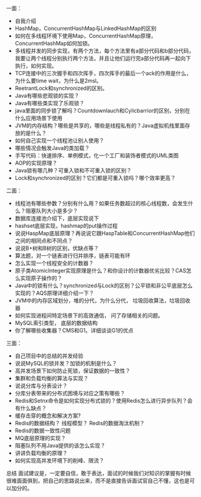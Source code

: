 一面：
- 自我介绍
- HashMap，ConcurrentHashMap与LinkedHashMap的区别
- 如何在多线程环境下使用Map，ConcurrentHashMap原理，ConcurrentHashMap如何加锁。
- 多线程并发的同步实现，有两个方法，每个方法里有a部分代码和b部分代码，我要让两个线程分别执行两个方法，并且让他们运行完a部分代码再一起向下执行，如何实现。
- TCP连接中的三次握手和四次挥手，四次挥手的最后一个ack的作用是什么，为什么要time wait，为什么是2msl。
- ReetrantLock和synchronized的区别。
- Java有哪些悲观锁的实现？
- Java有哪些类实现了乐观锁？
- java里面的同步锁了解吗？Countdownlauch和Cylicbarrior的区别，分别在什么应用场景下使用
- JVM的内存结构？哪些是共享的，哪些是线程私有的？Java虚拟机栈里面存放的是什么？
- 如何自己实现一个线程池让别人使用？
- 哪些情况会触发Java的类加载？
- 手写代码：快速排序、单例模式，化一个工厂和装饰者模式的UML类图
- AOP的实现原理？
- Java锁有哪几种？可重入锁和不可重入锁的区别？
- Lock和synchronized的区别？它们都是可重入锁吗？哪个效率更高？

二面：
- 线程池有哪些参数？分别有什么用？如果任务数超过的核心线程数，会发生什么？阻塞队列大小是多少？
- 数据库连接池介绍下，底层实现说下
- hashset底层实现，hashmap的put操作过程
- 说说HaspMap底层原理？再说说它跟HaspTable和ConcurrentHashMap他们之间的相同点和不同点？
- 说说B+树和B树的区别，优缺点等？
- 算法题，对一个链表进行归并排序，链表可能有环
- 怎么实现一个线程安全的计数器？
- 原子类AtomicInteger实现原理是什么？和你设计的计数器优劣比较？CAS怎么实现原子操作的？
- Java中的锁有什么？synchronized与Lock的区别？公平锁和非公平底层怎么实现的？AQS原理详细介绍一下？
- JVM中的内存区域划分，堆的分代，为什么分代， 垃圾回收算法，垃圾回收器
- 如何实现进程间特定场景下的高效通信， 问了存储相关的问题。
- MySQL索引类型， 底层的数据结构
- 你了解哪些收集器？CMS和G1。详细谈谈G1的优点

三面：
- 自己项目中的总结的并发经验
- 说说MySQL的锁并发？加锁的机制是什么？
- 高并发场景下如何防止死锁，保证数据的一致性？
- 集群和负载均衡的算法与实现？
- 说说分库与分表设计？
- 分库分表带来的分布式困境与对应之策有哪些？
- Redis和Setnx命令是如何实现分布式锁的？使用Redis怎么进行异步队列？会有什么缺点？
- 缓存击穿的概念和解决方案?
- Redis的数据结构？ 线程模型？ Redis的数据淘汰机制？
- Redis的数据一致性问题
- MQ底层原理的实现？
- 阻塞队列不用Java提供的该怎么实现？
- 讲讲负载均衡的原理？
- 如何实现高并发环境下的削峰、限流？

总结
面试建议是，一定要自信，敢于表达，面试的时候我们对知识的掌握有时候很难面面俱到，把自己的思路说出来，而不是直接告诉面试官自己不懂，这也是可以加分的。